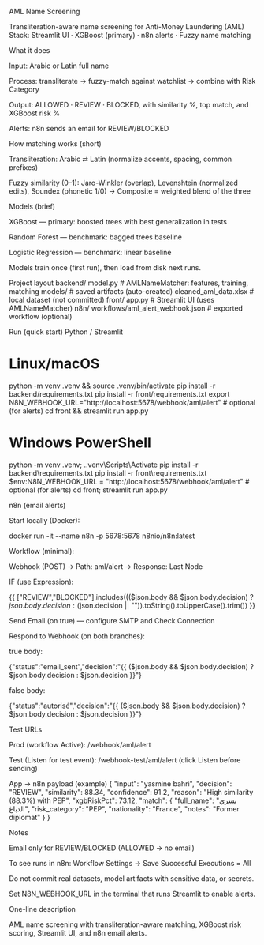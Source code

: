 AML Name Screening

Transliteration-aware name screening for Anti-Money Laundering (AML)
Stack: Streamlit UI · XGBoost (primary) · n8n alerts · Fuzzy name matching

What it does

Input: Arabic or Latin full name

Process: transliterate → fuzzy-match against watchlist → combine with Risk Category

Output: ALLOWED · REVIEW · BLOCKED, with similarity %, top match, and XGBoost risk %

Alerts: n8n sends an email for REVIEW/BLOCKED

How matching works (short)

Transliteration: Arabic ⇄ Latin (normalize accents, spacing, common prefixes)

Fuzzy similarity (0–1):
Jaro-Winkler (overlap), Levenshtein (normalized edits), Soundex (phonetic 1/0)
→ Composite = weighted blend of the three

Models (brief)

XGBoost — primary: boosted trees with best generalization in tests

Random Forest — benchmark: bagged trees baseline

Logistic Regression — benchmark: linear baseline

Models train once (first run), then load from disk next runs.

Project layout
backend/
  model.py                 # AMLNameMatcher: features, training, matching
  models/                  # saved artifacts (auto-created)
  cleaned_aml_data.xlsx    # local dataset (not committed)
front/
  app.py                   # Streamlit UI (uses AMLNameMatcher)
n8n/
  workflows/aml_alert_webhook.json  # exported workflow (optional)

Run (quick start)
Python / Streamlit
# Linux/macOS
python -m venv .venv && source .venv/bin/activate
pip install -r backend/requirements.txt
pip install -r front/requirements.txt
export N8N_WEBHOOK_URL="http://localhost:5678/webhook/aml/alert"   # optional (for alerts)
cd front && streamlit run app.py

# Windows PowerShell
python -m venv .venv; .\.venv\Scripts\Activate
pip install -r backend\requirements.txt
pip install -r front\requirements.txt
$env:N8N_WEBHOOK_URL = "http://localhost:5678/webhook/aml/alert"   # optional (for alerts)
cd front; streamlit run app.py

n8n (email alerts)

Start locally (Docker):

docker run -it --name n8n -p 5678:5678 n8nio/n8n:latest


Workflow (minimal):

Webhook (POST) → Path: aml/alert → Response: Last Node

IF (use Expression):

{{ ["REVIEW","BLOCKED"].includes((($json.body && $json.body.decision) ? $json.body.decision : ($json.decision || "")).toString().toUpperCase().trim()) }}


Send Email (on true) — configure SMTP and Check Connection

Respond to Webhook (on both branches):

true body:

{"status":"email_sent","decision":"{{ ($json.body && $json.body.decision) ? $json.body.decision : $json.decision }}"}


false body:

{"status":"autorisé","decision":"{{ ($json.body && $json.body.decision) ? $json.body.decision : $json.decision }}"}


Test URLs

Prod (workflow Active): /webhook/aml/alert

Test (Listen for test event): /webhook-test/aml/alert (click Listen before sending)

App → n8n payload (example)
{
  "input": "yasmine bahri",
  "decision": "REVIEW",
  "similarity": 88.34,
  "confidence": 91.2,
  "reason": "High similarity (88.3%) with PEP",
  "xgbRiskPct": 73.12,
  "match": {
    "full_name": "يسري الدباغ",
    "risk_category": "PEP",
    "nationality": "France",
    "notes": "Former diplomat"
  }
}

Notes

Email only for REVIEW/BLOCKED (ALLOWED → no email)

To see runs in n8n: Workflow Settings → Save Successful Executions = All

Do not commit real datasets, model artifacts with sensitive data, or secrets.

Set N8N_WEBHOOK_URL in the terminal that runs Streamlit to enable alerts.

One-line description

AML name screening with transliteration-aware matching, XGBoost risk scoring, Streamlit UI, and n8n email alerts.
